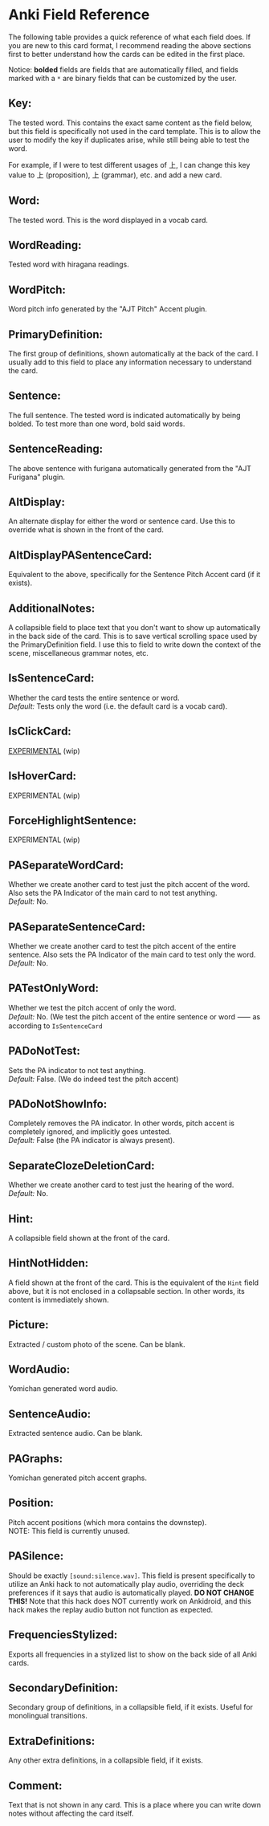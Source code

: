 # Anki Field Reference
The following table provides a quick reference of what each field does.
If you are new to this card format, I recommend reading the above sections first
to better understand how the cards can be edited in the first place.

Notice: **bolded** fields are fields that are automatically filled,
and fields marked with a `*` are binary fields that can be customized by the user.


## Key:
The tested word.
This contains the exact same content as the field below,
but this field is specifically not used in the card template.
This is to allow the user to modify the key if duplicates arise,
while still being able to test the word.

For example, if I were to test different usages of 上,
I can change this key value to 上 (proposition), 上 (grammar), etc. and add a new card.

## Word:
The tested word. This is the word displayed in a vocab card.

## WordReading:
Tested word with hiragana readings.

## WordPitch:
Word pitch info generated by the "AJT Pitch" Accent plugin.

## PrimaryDefinition:
The first group of definitions, shown automatically at the back of the card.
I usually add to this field to place any information necessary to understand the card.

## Sentence:
The full sentence.
The tested word is indicated automatically by being bolded.
To test more than one word, bold said words.

## SentenceReading:
The above sentence with furigana automatically generated from the "AJT Furigana" plugin.





## AltDisplay:
An alternate display for either the word or sentence card.
Use this to override what is shown in the front of the card.

## AltDisplayPASentenceCard:
Equivalent to the above, specifically for the Sentence Pitch Accent card (if it exists).

## AdditionalNotes:
A collapsible field to place text that you don't want to show up automatically
in the back side of the card.
This is to save vertical scrolling space used by the PrimaryDefinition field.
I use this to field to write down the context of the scene, miscellaneous grammar notes, etc.




## IsSentenceCard:
Whether the card tests the entire sentence or word. <br>
*Default:* Tests only the word (i.e. the default card is a vocab card).

## IsClickCard:
[EXPERIMENTAL](experimental) (wip)

## IsHoverCard:
EXPERIMENTAL (wip)

## ForceHighlightSentence:
EXPERIMENTAL (wip)

## PASeparateWordCard:
Whether we create another card to test just the pitch accent of the word.
Also sets the PA Indicator of the main card to not test anything.
<br>
*Default:* No.

## PASeparateSentenceCard:
Whether we create another card to test the pitch accent of the entire sentence.
Also sets the PA Indicator of the main card to test only the word.
<br>
*Default:* No.

## PATestOnlyWord:
Whether we test the pitch accent of only the word.
<br>
*Default:* No.
(We test the pitch accent of the entire sentence or word ⸺   as according to `IsSentenceCard`

## PADoNotTest:
Sets the PA indicator to not test anything.
<br>
*Default:* False. (We do indeed test the pitch accent)

## PADoNotShowInfo:
Completely removes the PA indicator.
In other words, pitch accent is completely ignored, and implicitly goes untested.
<br>
*Default:* False (the PA indicator is always present).

## SeparateClozeDeletionCard:
Whether we create another card to test just the hearing of the word.
<br>
*Default:* No.

## Hint:
A collapsible field shown at the front of the card.

## HintNotHidden:
A field shown at the front of the card.
This is the equivalent of the `Hint` field above, but it is not enclosed in a collapsable section.
In other words, its content is immediately shown.

## Picture:
Extracted / custom photo of the scene. Can be blank.

## WordAudio:
Yomichan generated word audio.

## SentenceAudio:
Extracted sentence audio. Can be blank.

## PAGraphs:
Yomichan generated pitch accent graphs.

## Position:
Pitch accent positions (which mora contains the downstep).
<br> NOTE: This field is currently unused.

## PASilence:
Should be exactly `[sound:silence.wav]`.
This field is present specifically to utilize an Anki hack to not automatically play audio,
overriding the deck preferences if it says that audio is automatically played.
**DO NOT CHANGE THIS!**
Note that this hack does NOT currently work on Ankidroid,
and this hack makes the replay audio button not function as expected.

## FrequenciesStylized:
Exports all frequencies in a stylized list to show on the back side of all Anki cards.

## SecondaryDefinition:
Secondary group of definitions, in a collapsible field, if it exists. Useful for monolingual transitions.

## ExtraDefinitions:
Any other extra definitions, in a collapsible field, if it exists.

## Comment:
Text that is not shown in any card.
This is a place where you can write down notes without affecting the card itself.


